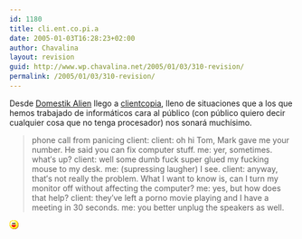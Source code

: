 ```yaml
---
id: 1180
title: cli.ent.co.pi.a
date: 2005-01-03T16:28:23+02:00
author: Chavalina
layout: revision
guid: http://www.wp.chavalina.net/2005/01/03/310-revision/
permalink: /2005/01/03/310-revision/
---
```

Desde <a href="http://www.domestikalien.com/index.php" target="_blank">Domestik Alien</a> llego a <a href="http://www.clientcopia.com" target="_blank">clientcopia</a>, lleno de situaciones que a los que hemos trabajado de inform&aacute;ticos cara al p&uacute;blico (con p&uacute;blico quiero decir cualquier cosa que no tenga procesador) nos sonar&aacute; much&iacute;simo.

> phone call from panicing client: client: oh hi Tom, Mark gave me your number. He said you can fix computer stuff. me: yer, sometimes. what&prime;s up? client: well some dumb fuck super glued my fucking mouse to my desk. me: (supressing laugher) I see. client: anyway, that&prime;s not really the problem. What I want to know is, can I turn my monitor off without affecting the computer? me: yes, but how does that help? client: they&prime;ve left a porno movie playing and I have a meeting in 30 seconds. me: you better unplug the speakers as well.

![emo](/imagenes/emoticonos/risa.gif)